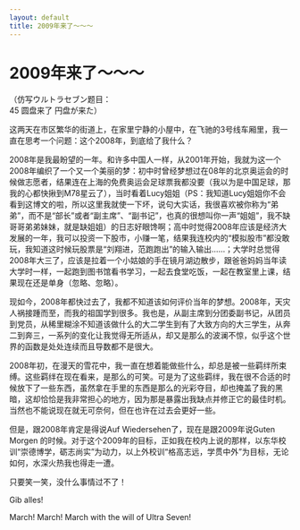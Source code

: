 ```yaml
---
layout: default
title: 2009年来了～～～
---
```

# 2009年来了～～～
（仿写ウルトラセブン题目：<br/>
45 圆盘来了 円盘が来た）

这两天在市区繁华的街道上，在家里宁静的小屋中，在飞驰的3号线车厢里，我一直在思考一个问题：这个2008年，到底给了我什么？

2008年是我最盼望的一年。和许多中国人一样，从2001年开始，我就为这一个2008年编织了一个又一个美丽的梦：初中时曾经梦想过在08年的北京奥运会的时候做志愿者，结果连在上海的免费奥运会足球票我都没要（我以为是中国足球，那我的心都快揪到M78星云了），当时看着Lucy姐姐（PS：我知道Lucy姐姐你不会看到这博文的啦，所以这里我就使一下坏，说句大实话，我很喜欢被你称为“弟弟”，而不是“部长”或者“副主席”、“副书记”，也真的很想叫你一声“姐姐”，我不缺哥哥弟弟妹妹，就是缺姐姐）的日志好眼馋啊；高中时觉得2008年应该是经济大发展的一年，我可以投资一下股市，小赚一笔，结果我连校内的“模拟股市”都没敢玩，我知道这时候玩股票是“刘翔进，范跑跑出”的输入输出……；大学时总觉得2008年大三了，应该是拉着一个小姑娘的手在镜月湖边散步，跟爸爸妈妈当年读大学时一样，一起跑到图书馆看书学习，一起去食堂吃饭，一起在教室里上课，结果现在还是单身（忽略、忽略）。

现如今，2008年都快过去了，我都不知道该如何评价当年的梦想。2008年，天灾人祸接踵而至，而我的祖国学到很多。我也是，从副主席到分团委副书记，从团员到党员，从稀里糊涂不知道该做什么的大二学生到有了大致方向的大三学生，从奔二到奔三，一系列的变化让我觉得无所适从，却又是那么的波澜不惊，似乎这个世界的函数是处处连续而且导数都不是很大。

2008年初，在漫天的雪花中，我一直在想着能做些什么，却总是被一些羁绊所束缚。这些羁绊在现在看来，是那么的可笑。可是为了这些羁绊，我在很不合适的时候放下了一些东西，虽然拿在手里的东西是那么的光彩夺目，却也掩盖了我的黑暗，这却恰恰是我非常担心的地方，因为那是暴露出我缺点并修正它的最佳时机。当然也不能说现在就无可奈何，但在也许在过去会更好一些。

但是，跟2008年肯定是得说Auf Wiedersehen了，现在是跟2009年说Guten Morgen 的时候。对于这个2009年的目标，正如我在校内上说的那样，以东华校训“崇德博学，砺志尚实”为动力，以上外校训“格高志远，学贯中外”为目标，无论如何，水深火热我也得走一遭。

只要笑一笑，没什么事情过不了！

Gib alles!

March! March! March with the will of Ultra Seven!
